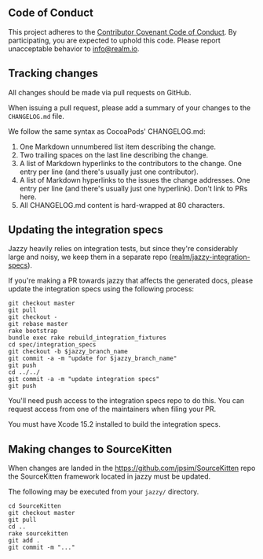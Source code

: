 ## Code of Conduct

This project adheres to the [Contributor Covenant Code of Conduct](https://realm.io/conduct).
By participating, you are expected to uphold this code. Please report
unacceptable behavior to [info@realm.io](mailto:info@realm.io).

## Tracking changes

All changes should be made via pull requests on GitHub.

When issuing a pull request, please add a summary of your changes to
the `CHANGELOG.md` file.

We follow the same syntax as CocoaPods' CHANGELOG.md:

1. One Markdown unnumbered list item describing the change.
2. Two trailing spaces on the last line describing the change.
3. A list of Markdown hyperlinks to the contributors to the change. One entry
   per line (and there's usually just one contributor).
4. A list of Markdown hyperlinks to the issues the change addresses. One entry
   per line (and there's usually just one hyperlink). Don't link to PRs here.
5. All CHANGELOG.md content is hard-wrapped at 80 characters.

## Updating the integration specs

Jazzy heavily relies on integration tests, but since they're considerably large
and noisy, we keep them in a separate repo
([realm/jazzy-integration-specs](https://github.com/realm/jazzy-integration-specs)).

If you're making a PR towards jazzy that affects the generated docs, please
update the integration specs using the following process:

```shell
git checkout master
git pull
git checkout -
git rebase master
rake bootstrap
bundle exec rake rebuild_integration_fixtures
cd spec/integration_specs
git checkout -b $jazzy_branch_name
git commit -a -m "update for $jazzy_branch_name"
git push
cd ../../
git commit -a -m "update integration specs"
git push
```

You'll need push access to the integration specs repo to do this. You can
request access from one of the maintainers when filing your PR.

You must have Xcode 15.2 installed to build the integration specs.

## Making changes to SourceKitten

When changes are landed in the https://github.com/jpsim/SourceKitten repo the
SourceKitten framework located in jazzy must be updated.

The following may be executed from your `jazzy/` directory.

```
cd SourceKitten
git checkout master
git pull
cd ..
rake sourcekitten
git add .
git commit -m "..."
```
